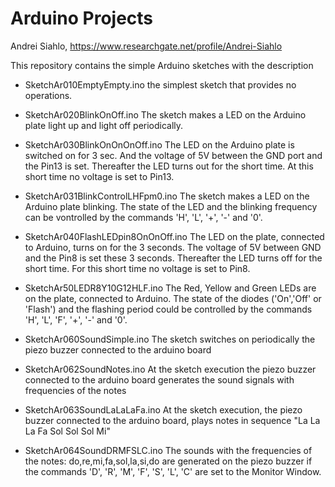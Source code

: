 # Arduino Projects

Andrei Siahlo, 
https://www.researchgate.net/profile/Andrei-Siahlo

This repository contains the simple Arduino sketches with the description

* SketchAr010EmptyEmpty.ino 
the simplest sketch that provides no operations.

* SketchAr020BlinkOnOff.ino 
The sketch makes a LED on the Arduino plate light up and light off periodically.

* SketchAr030BlinkOnOnOnOff.ino 
The LED on the Arduino plate is switched on for 3 sec.
And the voltage of 5V between the GND port and the Pin13 is set.
Thereafter the LED turns out for the short time. 
At this short time no voltage is set to Pin13.

* SketchAr031BlinkControlLHFpm0.ino
The sketch makes a LED on the Arduino plate blinking.
The state of the LED and the blinking frequency can be vontrolled by the commands
'H', 'L', '+', '-' and '0'.

* SketchAr040FlashLEDpin8OnOnOff.ino 
The LED on the plate, connected to Arduino,
 turns on for the 3 seconds. 
The voltage of 5V between GND and the Pin8 is set these 3 seconds.
Thereafter the LED turns off for the short time. 
For this short time no voltage is set to Pin8.

* SketchAr50LEDR8Y10G12HLF.ino 
The Red, Yellow and Green LEDs are on the plate, 
  connected to Arduino.
The state of the diodes ('On','Off' or 'Flash') 
  and the flashing period 
  could be controlled by the commands
  'H', 'L', 'F', '+', '-' and '0'.

* SketchAr060SoundSimple.ino
The sketch switches on periodically the piezo buzzer connected to the arduino board

* SketchAr062SoundNotes.ino
At the sketch execution the piezo buzzer connected to the arduino board generates the sound signals with frequencies of the notes

* SketchAr063SoundLaLaLaFa.ino
At the sketch execution, the piezo buzzer connected to the arduino board, 
 plays notes in sequence "La La La Fa Sol Sol Sol Mi"
 
* SketchAr064SoundDRMFSLC.ino
The sounds with the frequencies of the notes: do,re,mi,fa,sol,la,si,do are generated
 on the piezo buzzer if the commands 'D', 'R', 'M', 'F', 'S', 'L', 'C'
 are set to the Monitor Window.
 
 
 
 
